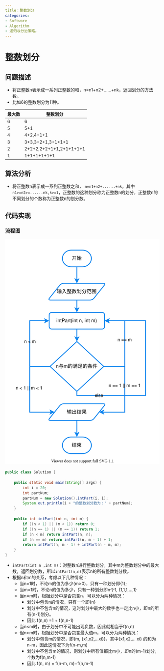 ```yaml
---
title：整数划分
categories:
- Software
- Algorithm
- 递归与分治策略。
---
```

# 整数划分

## 问题描述

- 将正整数n表示成一系列正整数的和，n=n1+n2+......+nk，返回划分的方法数。
- 比如6的整数划分为11种。

| 最大数 | 整数划分                  |
| ------ | ------------------------- |
| 6      | 6                         |
| 5      | 5+1                       |
| 4      | 4+2,4+1+1                |
| 3      | 3+3,3+2+1,3+1+1+1       |
| 2      | 2+2+2,2+2+1+1,2+1+1+1+1 |
| 1      | 1+1+1+1+1+1               |

## 算法分析

- 将正整数n表示成一系列正整数之和， `n=n1+n2+......+nk`，其中`n1>=n2>=......nk,k>=1`，正整数的这种划分称为正整数n的划分，正整数n的不同划分的个数称为正整数n的划分数。

## 代码实现

### 流程图

![](https://raw.githubusercontent.com/LuShan123888/Files/main/Pictures/2020-12-10-2020-11-18-2020-11-08-Flowchart-Page-1-4821815.svg)

```java
public class Solution {

    public static void main(String[] args) {
        int i = 20;
        int partNum;
        partNum = new Solution().intPart(i, i);
        System.out.println(i + "的整数划分数为：" + partNum);
    }

    public int intPart(int n, int m) {
        if ((n < 1) || (m < 1)) return 0;
        if ((n == 1) || (m == 1)) return 1;
        if (n < m) return intPart(n, n);
        if (n == m) return intPart(n, m - 1) + 1;
        return intPart(n, m - 1) + intPart(n - m, m);
    }
}
```

- `intPart(int n ,int m)`：对整数n进行整数划分，其中m为整数划分中的最大数，返回划分数，所以`intPart(n,n)`表示n的所有整数划分数。
- 根据n和m的关系，考虑以下几种情况：
    - 当n=1时，不论m的值为多少(m>0)，只有一种划分即{1};
    - 当m=1时，不论n的值为多少，只有一种划分即n个1, {1,1,1,...,1}
    - 当n=m时，根据划分中是否包含n，可以分为两种情况：
        - 划分中包含n的情况，只有一个即{n}
        - 划分中不包含n的情况，这时划分中最大的数字也一定比n小，即n的所有(n-1)划分。
        - 因此 f(n,n) =1 + f(n,n-1)
    - 当n<m时，由于划分中不可能出现负数，因此就相当于f(n,n)
    - 但n>m时，根据划分中是否包含最大值m，可以分为两种情况：
        - 划分中包含m的情况，即{m, {x1,x2,...xi}}，其中{x1,x2,... xi} 的和为n-m，因此这情况下为f(n-m,m)
        - 划分中不包含m的情况，则划分中所有值都比m小，即n的(m-1)划分，个数为f(n,m-1)
        - 因此 f(n, m) = f(n-m, m)+f(n,m-1)

